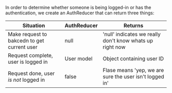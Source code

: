 In order to determine whether someone is being logged-in or has the authentication,  we create an AuthReducer that can return three things:

| Situation   | AuthReducer | Returns  |   
|-------------|-------------|----------|
|  Make request to bakcedn to get current user           |    null         |   'null' indicates we really don't know whats up right now       |
|  Request complete, user is logged in          |     User model        |    Object containing user ID      |
|     Request done, user *is not* logged in        |      false       |   Flase means 'yep, we are sure the user isn't logged in'       |
